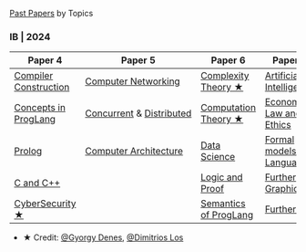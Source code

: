 [Past Papers](https://www.cl.cam.ac.uk/teaching/exams/pastpapers/) by Topics

### IB | 2024

| Paper 4                                             | Paper 5                                                                                   | Paper 6                                                                      | Paper 7                                                   |
| --------------------------------------------------- | ----------------------------------------------------------------------------------------- | ---------------------------------------------------------------------------- | --------------------------------------------------------- |
| [Compiler Construction](./Ref/IBCompiler/Compiler.pdf) | [Computer Networking](./Ref/PastPaper/Networking.pdf)                                        | [Complexity Theory ★](./Ref/IBComplexityTheory/Past%20Paper%20by%20Topics.pdf) | [Artificial Intelligence](./Ref/PastPaper/AI.pdf)            |
| [Concepts in ProgLang](./Ref/PastPaper/ConceptsPL.pdf) | [Concurrent](./Ref/PastPaper/Concurrent.pdf) & [Distributed](./Ref/PastPaper/Distributed.pdf) | [Computation Theory ★](./Ref/IBCompTheory/Comp.pdf)                            | [Economics, Law and Ethics](./Ref/PastPaper/ELE.pdf)         |
| [Prolog](./Ref/IBProlog/Prolog.pdf)                    | [Computer Architecture](./Ref/PastPaper/Arch.pdf)                                            | [Data Science](./Ref/IBDataSci/DataSci.pdf)                                     | [Formal models of Language](./Ref/PastPaper/FormalLang.pdf)  |
| [C and C++](./Ref/PastPaper/c_cpp.pdf)                 |                                                                                           | [Logic and Proof](./Ref/PastPaper/LogicProof.pdf)                               | [Further Graphics](./Ref/IBFGraphics/Further%20Graphics.pdf) |
| [CyberSecurity ★](./Ref/PastPaper/Security.pdf)       |                                                                                           | [Semantics of ProgLang](./Ref/IBSemantics/Semantics.pdf)                        | [Further HCI](./Ref/PastPaper/FHCI.pdf)                      |

- ★ Credit:  [@Gyorgy Denes](https://gdenes.com/), [@Dimitrios Los](https://dimitrioslos.com/supervisions/)
